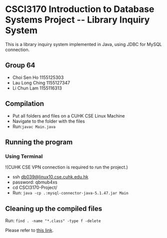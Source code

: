 # CSCI3170 Introduction to Database Systems Project -- Library Inquiry System

This is a library inquiry system implemented in Java, using JDBC for MySQL connection.

## Group 64
- Choi Sen Ho 1155125303
- Lau Long Ching 1155127347
- Li Chun Lam 1155116313

## Compilation
- Put all folders and files on a CUHK CSE Linux Machine
- Navigate to the folder with the files
- Run:`javac Main.java`

## Running the program
### Using Terminal
!(CUHK CSE VPN connection is required to run the project.)
- ssh db039@linux10.cse.cuhk.edu.hk
- password: qbmub4xs
- cd CSCI3170-Project/
- Run: `java -cp .:mysql-connector-java-5.1.47.jar Main`

## Cleaning up the compiled files
Run:
`find . -name "*.class" -type f -delete`

Please refer to [this link](https://github.com/leightonllc/CSCI3170).
